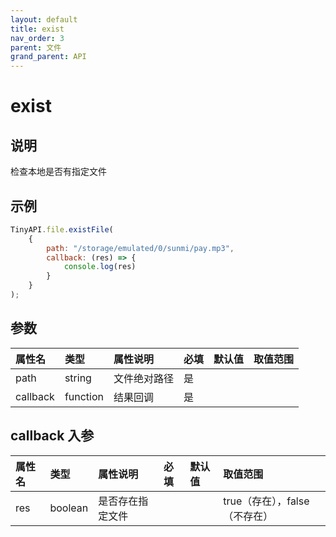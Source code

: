 ```yaml
---
layout: default
title: exist
nav_order: 3
parent: 文件
grand_parent: API
---
```


# exist
## 说明
检查本地是否有指定文件

## 示例
```javascript
TinyAPI.file.existFile(
    {
        path: "/storage/emulated/0/sunmi/pay.mp3",
        callback: (res) => {
            console.log(res)
        }
    }
);
```

## 参数

| 属性名      | 类型       | 属性说明   | 必填  | 默认值 | 取值范围                                                         |
|:---------|:---------|:-------|:----|:----|:-------------------------------------------------------------|
| path     | string   | 文件绝对路径 | 是   |     |                                                              |
| callback | function | 结果回调   | 是   |     |                                                              |

## callback 入参

| 属性名 | 类型      | 属性说明     | 必填  | 默认值 | 取值范围                |
|:----|:--------|:---------|:----|:----|:--------------------|
| res | boolean | 是否存在指定文件 |     |     | true（存在），false（不存在） |

